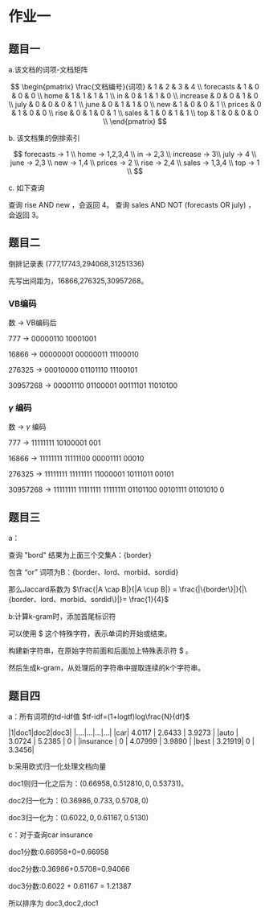 # 作业一

## 题目一

a.该文档的词项-文档矩阵

<!-- forecasts -->
<!-- home -->
<!-- in -->
<!-- increase -->
<!-- july -->
<!-- june -->
<!-- new -->
<!-- prices -->
<!-- rise -->
<!-- sales -->
<!-- top -->

$$
\begin{pmatrix}
\frac{文档编号}{词项} & 1 & 2 & 3 & 4 \\
forecasts & 1 & 0 & 0 & 0 \\
home & 1 & 1 & 1 & 1 \\
in & 0 & 1 & 1 & 0 \\
increase & 0 & 0 & 1 & 0 \\
july & 0 & 0 & 0 & 1 \\
june & 0 & 1 & 1 & 0 \\
new & 1 & 0 & 0 & 1 \\
prices & 0 & 1 & 0 & 0 \\
rise & 0 & 1 & 0 & 1 \\
sales & 1 & 0 & 1 & 1 \\
top & 1 & 0 & 0 & 0 \\
\end{pmatrix}
$$

b. 该文档集的倒排索引

$$
forecasts -> 1 \\
home -> 1,2,3,4 \\
in -> 2,3 \\
increase -> 3\\
july -> 4 \\
june -> 2,3 \\
new -> 1,4 \\
prices -> 2 \\
rise -> 2,4 \\
sales -> 1,3,4 \\
top -> 1 \\
$$

c. 如下查询

查询 rise AND new ，会返回 4。
查询 sales AND NOT (forecasts OR july) ，会返回 3。

## 题目二

倒排记录表 (777,17743,294068,31251336)

先写出间距为，16866,276325,30957268。

### VB编码

数 -> VB编码后

777 -> 00000110 10001001

16866 -> 00000001 00000011 11100010

276325 -> 00010000 01101110 11100101

30957268 -> 00001110 01100001 00111101 11010100

### $\gamma$ 编码

数 -> $\gamma$ 编码

777 -> 11111111 10100001 001

16866 -> 11111111 11111100 00001111 00010

276325 -> 11111111 11111111 11000001 10111011 00101

30957268 -> 11111111 11111111 11111111 01101100 00101111 01101010 0


## 题目三

a：

查询 "bord" 结果为上面三个交集A：{border}

包含 “or” 词项为B：{border、lord、morbid、sordid}

那么Jaccard系数为 $\frac{|A \cap B|}{|A \cup B|} = \frac{|\{border\}|}{|\{border、lord、morbid、sordid\}|}= \frac{1}{4}$


b:计算k-gram时，添加首尾标识符

可以使用 $ 这个特殊字符，表示单词的开始或结束。

构建新字符串，在原始字符前面和后面加上特殊表示符 $ 。

然后生成k-gram，从处理后的字符串中提取连续的k个字符串。

## 题目四

a：所有词项的td-idf值
$tf-idf=(1+logtf)log\frac{N}{df}$


|1|doc1|doc2|doc3|
|....|...|...|...|
|car| 4.0117 | 2.6433 | 3.9273 |
|auto | 3.0724 | 5.2385 | 0 |
|insurance | 0 | 4.07999 | 3.9890 |
|best | 3.21919| 0 | 3.3456|
<!---->
<!-- car：$tf-idf=(1+logtf)log\frac{N}{df} = (1 + log(55))*1.65= 4.52159$ -->
<!---->
<!-- auto：$tf-idf=(1+logtf)log\frac{N}{df} = (1 + log(36))* 2.08= 5.3171$ -->
<!---->
<!-- insurance：$tf-idf=(1+logtf)log\frac{N}{df} = (1 + log(62))*1.62= 4.52367$ -->
<!---->
<!-- best：$tf-idf=(1+logtf)log\frac{N}{df} = (1 + log(31))*1.5= 3.7370$ -->
<!---->

b:采用欧式归一化处理文档向量

<!-- 先计算出Doc1向量为（$4.0117,3.0724,0,3.21919$） -->
<!---->
<!-- |doc1| = 5.9913。 -->
<!---->
doc1则归一化之后为：($0.66958,0.512810,0,0.53731$)。
<!---->
<!-- 同理 Doc2向量为($2.6433,5.2385,4.07999,0$) -->
<!---->
<!-- |doc2| = 7.1466。 -->
<!---->
doc2归一化为：($0.36986,0.733,0.5708,0$)
<!---->
<!-- Doc3向量为($3.9273,0,3.9890,3.3456$) -->
<!---->
<!-- |doc3| = 6.5214 -->
<!---->
doc3归一化为：($0.6022,0,0.61167,0.5130$)
<!---->

<!-- 归一化Doc1向量$(0.8834,0.0981,0,0.4581)$ -->
<!---->
<!-- 归一化Doc1向量$(0.08539,0.70452,0.70452,0)$ -->
<!---->
<!-- 归一化Doc1向量$(0.5810,0,0.7021,0.41159)$ -->

c：对于查询car insurance 

doc1分数:0.66958+0=0.66958

doc2分数:0.36986+0.5708=0.94066

doc3分数:0.6022 + 0.61167 = 1.21387

所以排序为 doc3,doc2,doc1
